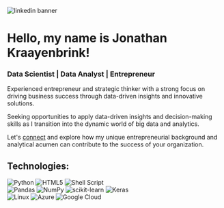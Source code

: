 
![linkedin banner](https://media.licdn.com/dms/image/D4D16AQF45VlUKrrtag/profile-displaybackgroundimage-shrink_350_1400/0/1692174014781?e=1697673600&v=beta&t=jfLydFS0AadpB-xdxK-TcEVMSVUEs8q09-zDuSOqsRw)

# Hello, my name is Jonathan Kraayenbrink!
### Data Scientist | Data Analyst | Entrepreneur

Experienced entrepreneur and strategic thinker with a strong focus on driving business success through data-driven insights and innovative solutions. 

Seeking opportunities to apply data-driven insights and decision-making skills as I transition into the dynamic world of big data and analytics. 

Let's [connect](https://www.linkedin.com/in/jonathan-kraayenbrink/ ) and explore how my unique entrepreneurial background and analytical acumen can contribute to the success of your organization.

<!--
https://ileriayo.github.io/markdown-badges/
-->

## Technologies:
![Python](https://img.shields.io/badge/python-3670A0?style=for-the-badge&logo=python&logoColor=ffdd54)
![HTML5](https://img.shields.io/badge/html5-%23E34F26.svg?style=for-the-badge&logo=html5&logoColor=white)
![Shell Script](https://img.shields.io/badge/shell_script-%23121011.svg?style=for-the-badge&logo=gnu-bash&logoColor=white)
</br>
![Pandas](https://img.shields.io/badge/pandas-%23150458.svg?style=for-the-badge&logo=pandas&logoColor=white)
![NumPy](https://img.shields.io/badge/numpy-%23013243.svg?style=for-the-badge&logo=numpy&logoColor=white)
![scikit-learn](https://img.shields.io/badge/scikit--learn-%23F7931E.svg?style=for-the-badge&logo=scikit-learn&logoColor=white)
![Keras](https://img.shields.io/badge/Keras-%23D00000.svg?style=for-the-badge&logo=Keras&logoColor=white)
</br>
![Linux](https://img.shields.io/badge/Linux-FCC624?style=for-the-badge&logo=linux&logoColor=black)
![Azure](https://img.shields.io/badge/azure-%230072C6.svg?style=for-the-badge&logo=microsoftazure&logoColor=white)
![Google Cloud](https://img.shields.io/badge/GoogleCloud-%234285F4.svg?style=for-the-badge&logo=google-cloud&logoColor=white)
</br>
